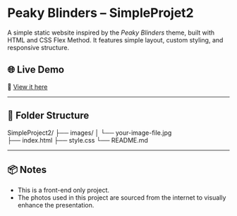 # Peaky Blinders – SimpleProjet2

A simple static website inspired by the *Peaky Blinders* theme, built with HTML and CSS Flex Method.
It features simple layout, custom styling, and responsive structure.

## 🌐 Live Demo
🔗 [View it here](https://rachel-thu.github.io/SimpleProject2/)

---

## 📁 Folder Structure
SimpleProject2/
├── images/
│   └── your-image-file.jpg    
├── index.html
├── style.css
└── README.md

---

## 📦 Notes

- This is a front-end only project.
- The photos used in this project are sourced from the internet to visually enhance the presentation.

